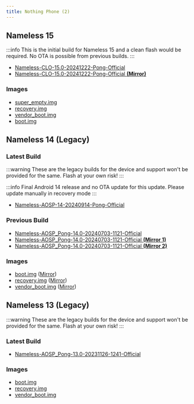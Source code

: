 ```yaml
---
title: Nothing Phone (2)
---
```


## Nameless 15

:::info
This is the initial build for Nameless 15 and a clean flash would be required. No OTA is possible from previous builds.
:::

- [Nameless-CLO-15.0-20241222-Pong-Official  ](https://sourceforge.net/projects/nameless-clo/files/Pong/Nameless-CLO-15.0-20241222-Pong-Official.zip/download)
- [Nameless-CLO-15.0-20241222-Pong-Official __(Mirror)__](https://gofile.io/d/i4XY04)

### Images
- [super_empty.img](https://sourceforge.net/projects/nameless-clo/files/Pong/Image/22-12-2024/super_empty.img/download)
- [recovery.img](https://sourceforge.net/projects/nameless-clo/files/Pong/Image/22-12-2024/recovery.img/download)
- [vendor_boot.img](https://sourceforge.net/projects/nameless-clo/files/Pong/Image/22-12-2024/vendor_boot.img/download)
- [boot.img](https://sourceforge.net/projects/nameless-clo/files/Pong/Image/22-12-2024/boot.img/download)

## Nameless 14 (Legacy)

### Latest Build

:::warning
These are the legacy builds for the device and support won't be provided for the same. Flash at your own risk!
:::

:::info
Final Android 14 release and no OTA update for this update. Please update manually in recovery mode
:::
- [Nameless-AOSP-14-20240914-Pong-Official](https://sourceforge.net/projects/nameless-aosp/files/Pong/Nameless-AOSP-14-20240914-Pong-Official.zip/download)

### Previous Build
- [Nameless-AOSP_Pong-14.0-20240703-1121-Official ](https://sourceforge.net/projects/nameless-aosp/files/Pong/Nameless-AOSP_Pong-14.0-20240703-1121-Official.zip/download)
- [Nameless-AOSP_Pong-14.0-20240703-1121-Official __(Mirror 1)__](https://drive.google.com/file/d/1UXUIHVaGU7WGVH9R8p7miuBOV6unWyM3/view)
- [Nameless-AOSP_Pong-14.0-20240703-1121-Official __(Mirror 2)__](https://drive.google.com/file/d/1bkzSZJUDRKyZXbhkbxg2bgEi3vwKsIJ3/view)

### Images
- [boot.img](https://sourceforge.net/projects/nameless-aosp/files/Pong/images/26-05-2024/boot.img/download) ([Mirror](https://drive.google.com/file/d/1YeOhI5DGLFJWCLy2UVEDirRln7hHb8sb/view?usp=drive_link))
- [recovery.img](https://sourceforge.net/projects/nameless-aosp/files/Pong/images/26-05-2024/recovery.img/download) ([Mirror](https://drive.google.com/file/d/1a1GYY3_DcylWR9s5y6lZjlh_C_OqgUGT/view?usp=drive_link))
- [vendor_boot.img](https://sourceforge.net/projects/nameless-aosp/files/Pong/images/26-05-2024/vendor_boot.img/download) ([Mirror](https://drive.google.com/file/d/1Fqq838soHPeJd1thn_JBtRv1V2rl6-e1/view?usp=drive_link))

## Nameless 13 (Legacy)

:::warning
These are the legacy builds for the device and support won't be provided for the same. Flash at your own risk!
:::

### Latest Build
- [Nameless-AOSP_Pong-13.0-20231126-1241-Official](https://sourceforge.net/projects/nameless-aosp/files/Pong/Nameless-AOSP_Pong-13.0-20231126-1241-Official.zip/download)

### Images
- [boot.img](https://sourceforge.net/projects/nameless-aosp/files/Pong/images/26-11-2023/boot.img/download)
- [recovery.img](https://sourceforge.net/projects/nameless-aosp/files/Pong/images/26-11-2023/recovery.img/download)
- [vendor_boot.img](https://sourceforge.net/projects/nameless-aosp/files/Pong/images/26-11-2023/vendor_boot.img/download)